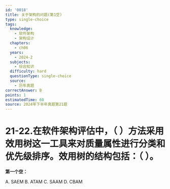 ```yaml
---
id: '0018'
title: 关于架构的问题(第1空)
type: single-choice
tags:
  knowledge:
    - 软件架构
    - 架构设计
  chapters:
    - ch06
  years:
    - 2024-2
  subjects:
    - 综合知识
  difficulty: hard
  questionType: single-choice
  source:
    - 历年真题
correctAnswer: B
points: 1
estimatedTime: 60
source: 2024年下半年真题第21题
---
```

# 21-22.在软件架构评估中，（ ）方法采用效用树这一工具来对质量属性进行分类和优先级排序。效用树的结构包括：（ ）。


**第一个空：**

A. SAEM
B. ATAM
C. SAAM
D. CBAM

